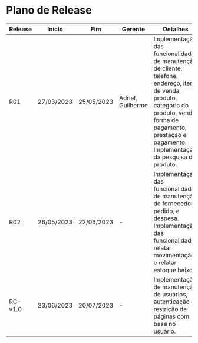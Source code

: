 # Plano de Release

| Release | Início     | Fim        | Gerente | Detalhes |
| ------- | ---------- | ---------- | ------- | -------- |
| R01     | 27/03/2023 | 25/05/2023 | Adriel, Guilherme  | Implementação das funcionalidades de manutenção de cliente, telefone, endereço, item de venda, produto, categoria do produto, venda, forma de pagamento, prestação e pagamento. Implementação da pesquisa de produto. |
| R02     | 26/05/2023 | 22/06/2023 | -       | Implementação das funcionalidades de manutenção de fornecedor, pedido, e despesa. Implementação das funcionalidades relatar movimentação e relatar estoque baixo. |
| RC-v1.0 | 23/06/2023 | 20/07/2023 | -       | Implementação de manutenção de usuários, autenticação e restrição de páginas com base no usuário. |
